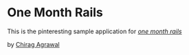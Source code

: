 # One Month Rails

This is the pinteresting sample application for
[*one month rails*](http://onemonthrails.com)

by [Chirag Agrawal](http://fattangriffel.com)